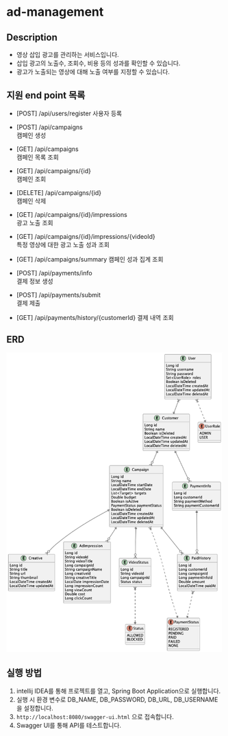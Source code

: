 # ad-management

## Description
- 영상 삽입 광고를 관리하는 서비스입니다.
- 삽입 광고의 노출수, 조회수, 비용 등의 성과를 확인할 수 있습니다.
- 광고가 노출되는 영상에 대해 노출 여부를 지정할 수 있습니다.

## 지원 end point 목록
- [POST] /api/users/register
  사용자 등록

- [POST] /api/campaigns  
  캠페인 생성

- [GET] /api/campaigns  
  캠페인 목록 조회

- [GET] /api/campaigns/{id}  
  캠페인 조회

- [DELETE] /api/campaigns/{id}  
  캠페인 삭제

- [GET] /api/campaigns/{id}/impressions  
  광고 노출 조회

- [GET] /api/campaigns/{id}/impressions/{videoId}  
  특정 영상에 대한 광고 노출 성과 조회

- [GET] /api/campaigns/summary
  캠페인 성과 집계 조회

- [POST] /api/payments/info  
  결제 정보 생성

- [POST] /api/payments/submit  
  결제 제출

- [GET] /api/payments/history/{customerId}
  결제 내역 조회

## ERD
![ERD](/doc/erd.png)

## 실행 방법
1. intellij IDEA를 통해 프로젝트를 열고, Spring Boot Application으로 실행합니다.
2. 실행 시 환경 변수로 DB_NAME, DB_PASSWORD, DB_URL, DB_USERNAME을 설정합니다.
3. `http://localhost:8080/swagger-ui.html` 으로 접속합니다.
4. Swagger UI를 통해 API를 테스트합니다.